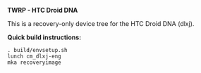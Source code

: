 **TWRP - HTC Droid DNA**

This is a recovery-only device tree for the HTC Droid DNA (dlxj).

**Quick build instructions:**

    . build/envsetup.sh
    lunch cm_dlxj-eng
    mka recoveryimage
